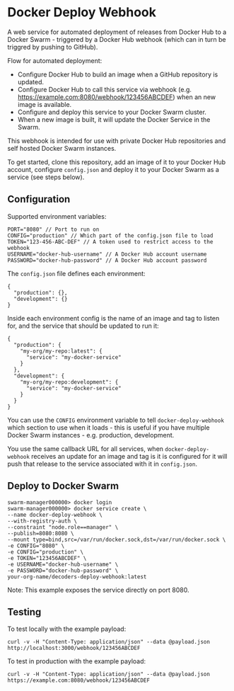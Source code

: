 # Docker Deploy Webhook

A web service for automated deployment of releases from Docker Hub to a Docker Swarm - triggered by a Docker Hub webhook (which can in turn be triggred by pushing to GitHub).

Flow for automated deployment:

* Configure Docker Hub to build an image when a GitHub repository is updated.
* Configure Docker Hub to call this service via webhook (e.g. https://example.com:8080/webhook/123456ABCDEF) when an new image is available.
* Configure and deploy this service to your Docker Swarm cluster.
* When a new image is built, it will update the Docker Service in the Swarm. 

This webhook is intended for use with private Docker Hub repositories and self hosted Docker Swarm instances.

To get started, clone this repository, add an image of it to your Docker Hub account, configure `config.json` and deploy it to your Docker Swarm as a service (see steps below).

## Configuration

Supported environment variables:

    PORT="8080" // Port to run on
    CONFIG="production" // Which part of the config.json file to load
    TOKEN="123-456-ABC-DEF" // A token used to restrict access to the webhook
    USERNAME="docker-hub-username" // A Docker Hub account username
    PASSWORD="docker-hub-password" // A Docker Hub account password

The `config.json` file defines each environment:

    {
      "production": {},
      "development": {}
    }

Inside each environment config is the name of an image and tag to listen for, and the service that should be updated to run it:

    {
      "production": {
        "my-org/my-repo:latest": {
          "service": "my-docker-service"
        }
      },
      "development": {
        "my-org/my-repo:development": {
          "service": "my-docker-service"
        }
      }
    }

You can use the `CONFIG` environment variable to tell `docker-deploy-webhook` which section to use when it loads - this is useful if you have multiple Docker Swarm instances - e.g. production, development.

You use the same callback URL for all services, when `docker-deploy-webhook` receives an update for an image and tag is it is configured for it will push that release to the service associated with it in `config.json`.

## Deploy to Docker Swarm

    swarm-manager000000> docker login
    swarm-manager000000> docker service create \
    --name docker-deploy-webhook \
    --with-registry-auth \
    --constraint "node.role==manager" \
    --publish=8080:8080 \
    --mount type=bind,src=/var/run/docker.sock,dst=/var/run/docker.sock \
    -e CONFIG="8080" \
    -e CONFIG="production" \
    -e TOKEN="123456ABCDEF" \
    -e USERNAME="docker-hub-username" \
    -e PASSWORD="docker-hub-password" \
    your-org-name/decoders-deploy-webhook:latest

Note: This example exposes the service directly on port 8080.

## Testing

To test locally with the example payload:

    curl -v -H "Content-Type: application/json" --data @payload.json  http://localhost:3000/webhook/123456ABCDEF

To test in production with the example payload:

    curl -v -H "Content-Type: application/json" --data @payload.json https://example.com:8080/webhook/123456ABCDEF
